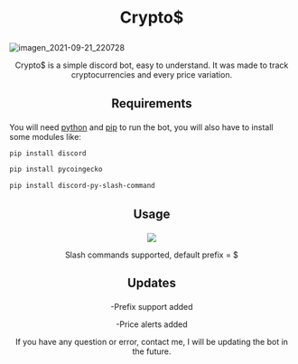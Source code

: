 # <p align="center">Crypto$</p>

![imagen_2021-09-21_220728](https://user-images.githubusercontent.com/15966262/134240196-0c00a3d0-7815-4d00-bacc-7b03f0ea4e86.png)


<p align="center">Crypto$ is a simple discord bot, easy to understand. It was made to track cryptocurrencies and every price variation.</p>

## <p align="center">Requirements</p>

You will need [python](https://www.python.org/downloads/) and [pip](https://pip.pypa.io/en/stable/) to run the bot, you will also have to install some modules like:

```bash
pip install discord
```
```bash
pip install pycoingecko
```
```bash
pip install discord-py-slash-command
```

## <p align="center">Usage</p>
<p align="center">
  <img src="https://media.discordapp.net/attachments/865721237774925834/889941419475742741/Untitled.gif" />
</p>

<p align="center">Slash commands supported, default prefix = $</p>

## <p align="center">Updates</p>
<p align="center">-Prefix support added</p>
<p align="center">-Price alerts added</p>


<p align="center">If you have any question or error, contact me, I will be updating the bot in the future.</p>
